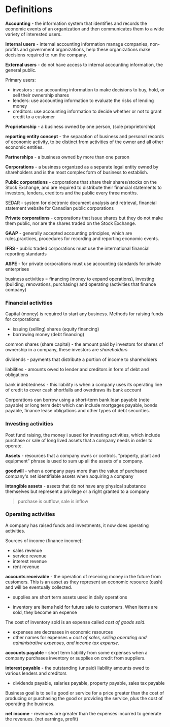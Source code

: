 # Definitions

**Accounting** - the information system that identifies and records the economic events of an organization and then communicates them to a wide variety of interested users.

**Internal users** - internal accounting information manage companies, non-profits and government organizations, help these organizations make decisions required to run the company.

**External users** - do not have access to internal accounting information, the general public.

Primary users:
- investors : use accounting information to make decisions to buy, hold, or sell their ownership shares
- lenders: use accounting information to evaluate the risks of lending money
- creditors: use accounting information to decide whether or not to grant credit to a customer


**Proprietorship** - a business owned by one person, (sole proprietorship)

**reporting entity concept** - the separation of business and personal records of economic activity, to be distinct from activities of the owner and all other economic entities.


**Partnerships** - a business owned by more than one person


**Corporations** - a business organized as a separate legal entity owned by shareholders and is the most complex form of business to establish.


**Public corporations** - corporations that share their shares/stocks on the Stock Exchange, and are required to distribute their financial statements to investors, lenders, creditors and the public every three months.


SEDAR - system for electronic document analysis and retrieval, financial statement website for Canadian public corporations


**Private corporations** - corporations that issue shares but they do not make them public, nor are the shares traded on the Stock Exchange.


**GAAP** - generally accepted accounting principles, which are rules,practices, procedures for recording and reporting economic events.

**IFRS** - public traded corporations must use the international financial reporting standards

**ASPE** - for private corporations must use accounting standards for private enterprises


business activities = financing (money to expand operations), investing (building, renovations, purchasing) and operating (activities that finance company)


### Financial activities

Capital (money) is required to start any business. Methods for raising funds for
corporations:

- issuing (selling) shares (equity financing)
- borrowing money (debt financing)

common shares (share capital) - the amount paid by investors for shares of ownership in a company, these investors are _shareholders_

dividends - payments that distribute a portion of income to shareholders

liabilities - amounts owed to lender and creditors in form of debt and obligations


bank indebtedness - this liability is when a company uses its operating line of credit to cover cash shortfalls and overdraws its bank account


Corporations can borrow using a short-term bank loan payable (note payable) or long term debt which can include mortgages payable, bonds payable, finance lease obligations and other types of debt securities.



### Investing activities

Post fund raising, the money i sused for investing activities, which include purchase or sale of long lived assets that a company needs in order to operate.

**Assets** - resources that a company owns or controls. "property, plant and equipment" phrase is used to sum up all the assets of a company.

**goodwill** - when a company pays more than the value of purchased company's net identifiable assets when acquiring a company

**intangible assets** - assets that do not have any physical substance themselves but represent a privilege or a right granted to a company


> purchase is outflow, sale is inflow


### Operating activities

A company has raised funds and investments, it now does operating activities.

Sources of income (finance income):

- sales revenue
- service revenue
- interest revenue
- rent revenue


**accounts receivable** - the operation of receiving money in the future from customers. This is an asset as they represent an economic resource (cash) and will be eventually collected.


- supplies are short term assets used in daily operations

- inventory are items held for future sale to customers. When items are sold, they become an expense


The cost of inventory sold is an expense called _cost of goods sold_.


- expenses are decreases in economic resources
- other names for expenses = _cost of sales, selling operating and administrative expenses, and income tax expense_. 


**accounts payable** - short term liability from some expenses when a company purchases inventory or supplies on credit from suppliers.

**interest payable** - the outstanding (unpaid) liability amounts owed to various lenders and creditors

- dividends payable, salaries payable, property payable, sales tax payable


Business goal is to sell a good or service for a price greater than the cost of producing or purchasing the good or providing the service, plus the cost of operating the business.

**net income** - revenues are greater than the expenses incurred to generate the revenues. (net earnings, profit)




